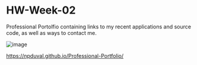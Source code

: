 # HW-Week-02

Professional Portolfio containing links to my recent applications and source code, as well as ways to contact me.

![image](https://user-images.githubusercontent.com/87501948/135763992-d88d8267-95ef-41d0-b6e1-4b78921061d2.png)

https://npduval.github.io/Professional-Portfolio/
